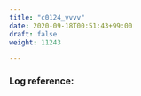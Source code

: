 ```yaml
---
title: "c0124_vvvv"
date: 2020-09-18T00:51:43+99:00
draft: false
weight: 11243

---
```


### Log reference: <no value>

```
